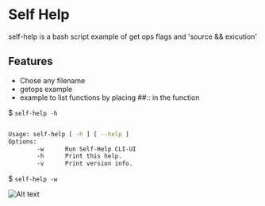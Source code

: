 # Self Help
self-help is a bash script example of get ops flags and 'source && exicution'

## Features 
- Chose any filename
- getops example
- example to list functions by placing ##:: in the function

$ `self-help -h`
```bash

Usage: self-help [ -h ] [ --help ]
Options:
        -w      Run Self-Help CLI-UI
        -h      Print this help.
        -v      Print version info.

```

$ `self-help -w`

![Alt text](https://github.com/Tearran/self-help/raw/main/self-help.png)
